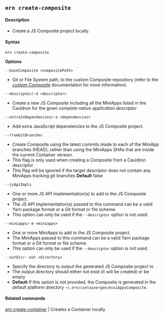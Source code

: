 ## `ern create-composite`

#### Description

* Create a JS Composite project locally.

#### Syntax

`ern create-composite`  

**Options**  

`--baseComposite <compositePath>`

* Git or File System path, to the custom Composite repository (refer to the [custom Composite] documentation for more information).

`--descriptor/-d <descriptor>`

* Create a new JS Composite including all the MiniApps listed in the Cauldron for the given *complete native application descriptor*  

`--extraJsDependencies/-e <dependencies>`

* Add extra JavaScript dependencies to the JS Composite project. 

`--fromGitBranches`

* Create Composite using the latest commits made to each of the MiniApp branches (HEAD), rather than using the MiniApps SHAs that are inside the current Container version.  
* This flag is only used when creating a Composite from a Cauldron descriptor  
* This flag will be ignored if the target descriptor does not contain any MiniApps tracking git branches
**Default** false

`--jsApiImpls`

* One or more JS API implementation(s) to add to the JS Composite project.
* The  JS API implementation(s) passed to this command can be a valid Yarn package format or a Git format or file scheme.  
* This option can only be used if the `--descriptor` option is not used.

`--miniapps/-m <miniapps>`

* One or more MiniApps to add to the JS Composite project.
* The MiniApps passed to this command can be a valid Yarn package format or a Git format or file scheme.  
* This option can only be used if the `--descriptor` option is not used.

`--outDir/--out <directory>`

* Specify the directory to output the generated JS Composite project to
* The output directory should either not exist (it will be created) or be empty
* **Default**  If this option is not provided, the Composite is generated in the default platform directory `~/.ern/containergen/miniAppsComposite`.

#### Related commands

[ern create-container] | Creates a Container locally

[ern create-container]: ./create-container.md
[custom Composite]: ./platform-parts/composite/index.md
